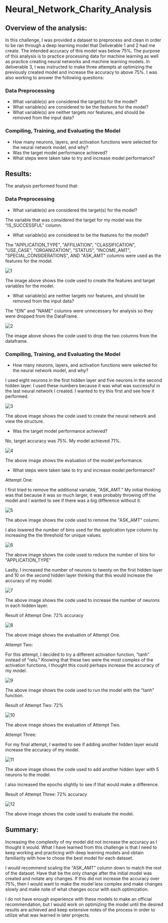 # Neural_Network_Charity_Analysis

## Overview of the analysis: 

In this challenge, I was provided a dataset to preprocess and clean in order to be ran through a deep learning model that Deliverable 1 and 2 had me create. The intended accuracy of this model was below 75%. The purpose of this analysis is to practice processing data for machine learning as well as practice creating neural networks and machine learning models. In deliverable 3, I was instructed to make three attempts at optimizing the previously created model and increase the accuracy to above 75%. I was also working to answer the following questions:

### Data Preprocessing
- What variable(s) are considered the target(s) for the model?
- What variable(s) are considered to be the features for the model?
- What variable(s) are neither targets nor features, and should be removed from the input data?

### Compiling, Training, and Evaluating the Model
- How many neurons, layers, and activation functions were selected for the neural network model, and why?
- Was the target model performance achieved?
- What steps were taken take to try and increase model performance?


## Results: 
The analysis performed found that:

### Data Preprocessing
- What variable(s) are considered the target(s) for the model?
 
The variable that was considered the target for my model was the "IS_SUCCESSFUL" column.
- What variable(s) are considered to be the features for the model?

The "APPLICATION_TYPE", "AFFILIATION", "CLASSIFICATION", "USE_CASE", "ORGANIZATION", "STATUS", "INCOME_AMT", "SPECIAL_CONSIDERATIONS", AND "ASK_AMT" columns were used as the features for the model.

![1](https://user-images.githubusercontent.com/111570965/212380280-9aea4899-2027-4914-a1ec-d3e835709705.png)


The image above shows the code used to create the features and target variables for the model.

- What variable(s) are neither targets nor features, and should be removed from the input data?

The "EIN" and "NAME" columns were unnecessary for analysis so they were dropped from the DataFrame.

![2](https://user-images.githubusercontent.com/111570965/212379311-830a4323-9988-4a7d-b725-982f01c04edc.png)

The image above shows the code used to drop the two columns from the dataframe. 

### Compiling, Training, and Evaluating the Model
- How many neurons, layers, and activation functions were selected for the neural network model, and why?

I used eight neurons in the first hidden layer and five neurons in the second hidden layer. I used these numbers because it was what was successful in the last neural network I created. I wanted to try this first and see how it performed.

![3](https://user-images.githubusercontent.com/111570965/212379339-b6f8f13a-d5f6-4f9f-93ac-1e032664f8fa.png)

The above image shows the code used to create the neural network and view the structure.

- Was the target model performance achieved?

No, target accuracy was 75%. My model achieved 71%.

![4](https://user-images.githubusercontent.com/111570965/212379397-496303d2-1aa1-41de-b731-3481fbd1f6eb.png)

The above image shows the evaluation of the model performance.

- What steps were taken take to try and increase model performance?

Attempt One:

I first tried to remove the additional variable, "ASK_AMT." My initial thinking was that because it was so much larger, it was probably throwing off the model and I wanted to see if there was a big difference without it. 

![5](https://user-images.githubusercontent.com/111570965/212379477-d50bc4b5-8987-4ead-bead-a48d99a422f7.png)

The above image shows the code used to remove the "ASK_AMT" column.

I also lowered the number of bins used for the application type column by increasing the the threshold for unique values.

![6](https://user-images.githubusercontent.com/111570965/212379494-28bd26c5-c343-41f4-8172-084f4b471059.png)

The above image shows the code used to reduce the number of bins for "APPLICATION_TYPE"

Lastly, I increased the number of neurons to twenty on the first hidden layer and 10 on the second hidden layer thinking that this would increase the accuracy of my model. 

![7](https://user-images.githubusercontent.com/111570965/212379508-a491b20b-aee1-4320-88b9-602472765ead.png)

The above image shows the code used to increase the number of neurons in each hidden layer.

Result of Attempt One: 72% accuracy

![8](https://user-images.githubusercontent.com/111570965/212379531-abd5a947-b2ad-4bb2-b13a-1ae098424c7c.png)

The above image shows the evaluation of Attempt One.

Attempt Two:

For this attempt, I decided to try a different activation function, "tanh" instead of "relu." Knowing that these two were the most complex of the activation functions, I thought this could perhaps increase the accuracy of my model.

![9](https://user-images.githubusercontent.com/111570965/212379545-17ce3a21-10b6-463b-b715-7ac776522071.png)

The above image shows the code used to run the model with the "tanh" function.

Result of Attempt Two: 72%

![10](https://user-images.githubusercontent.com/111570965/212379565-23db39ff-df6d-4c93-82dd-0fa4d3ca9593.png)

The above image shows the evaluation of Attempt Two.

Attempt Three:

For my final attempt, I wanted to see if adding another hidden layer would increase the accuracy of my model.

![11](https://user-images.githubusercontent.com/111570965/212379583-4babb747-4675-4284-bcea-de9184d5e949.png)

The above image shows the code used to add another hidden layer with 5 neurons to the model.

I also increased the epochs slightly to see if that would make a difference.

Result of Attempt Three: 72% accuracy

![12](https://user-images.githubusercontent.com/111570965/212379603-84a08c89-21af-4588-b0a9-1f4496509071.png)

The above image shows the code used to evaluate the model.

## Summary: 
Increasing the complexity of my model did not increase the accuracy as I thought it would. What I have learned from this challenge is that I need to keep working and practicing with deep learning models and obtain familiarity with how to chose the best model for each dataset. 

I would recommend scaling the "ASK_AMT" column down to match the rest of the dataset. Have that be the only change after the initial model was created and notate any changes. If this did not increase the accuracy over 75%, then I would want to make the model less complex and make changes slowly and make note of what changes occur with each optimization. 

I do not have enough experience with these models to make an official recommendation, but I would work on optimizing the model until the desired results are achieved and keep extensive notes of the process in order to utilize what was learned in later projects.
